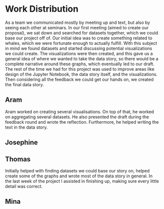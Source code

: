 # Work Distribution

As a team we communicated mostly by meeting up and text, but also by seeing each other at
seminars. In our first meeting (aimed to create our proposal), we sat down and searched for
datasets together, which we could base our project off of. Our initial idea was to create something
related to whales, which we were fortunate enough to actually fulfill. With this subject in mind we
found datasets and started discussing potential visualizations we could create. The visualizations
were then created, and this gave us a general idea of where we wanted to take the data story, so 
there would be a complete narrative around these graphs, which eventually led to our draft. The rest of
the time we had for this project was used to improve areas like design of the Jupyter Notebook, the data story
itself, and the visualizations. Then considering all the feedback we could get our hands on, we created the final data story.

## Aram
Aram worked on creating several visualisations. On top of that, he worked on aggregating several datasets. He also presented the draft during the feedback round and wrote the reflection. Furthermore, he helped writing the text in the data story.

## Josephine



## Thomas

Initially helped with finding datasets we could base our story on, helped create some of the graphs and wrote most of the data story in general. In the last week of the project I assisted in finishing up, making sure every little detail was correct.

## Mina
